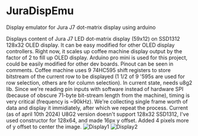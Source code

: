 # JuraDispEmu
Display emulator for Jura J7 dot-matrix display using arduino

Displays content of Jura J7 LED dot-matrix display (59x12) on SSD1312 128x32 OLED display.
It can be easy modified for other OLED display controllers.
Right now, it scales up coffee machine display output by the factor of 2 to fill up OLED display.
Arduino pro mini is used for this project, could be easily modified for other dev boards.
Pinout can be seen in comments.
Coffee machine uses 9 74HC595 shift registers to store bitstream of the current row to be displayed (1 1/2 of 9 '595s are used for row selection, others are for column selection).
In current state, needs u8g2 lib.
Since we're reading pin inputs with software instead of hardware SPI (because of obscure 71-byte bit-stream length from the machine), timing is very critical (frequency is ~90kHz). We're collecting single frame worth of data and display it immidiately, after which we repeat the process.
Current (as of april 10th 2024) U8G2 version doesn't support 128x32 SSD1312, I've used constructor for 128x64, and made 16px y offset. Added 4 pixels more of y offset to center the image.
![Display1](https://github.com/nikolajovickg/JuraDispEmu/assets/8313782/c548102c-9a04-48ad-88c0-1de94d061c3b)
![Display2](https://github.com/nikolajovickg/JuraDispEmu/assets/8313782/31543d30-4a98-4ef8-897e-5ab858060893)


